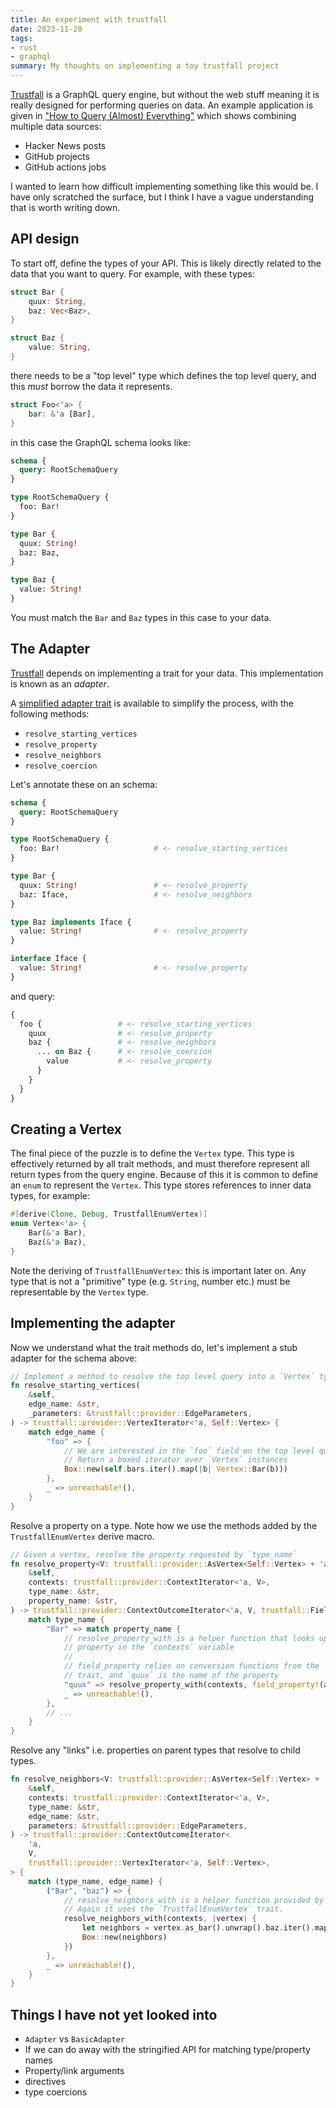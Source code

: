 ```yaml
---
title: An experiment with trustfall
date: 2023-11-20
tags:
- rust
- graphql
summary: My thoughts on implementing a toy trustfall project
---
```


[Trustfall][trustfall] is a GraphQL query engine, but without the web stuff meaning it is really designed for performing queries on data.
An example application is given in ["How to Query (Almost) Everything"](https://github.com/obi1kenobi/trustfall?tab=readme-ov-file#10min-tech-talk--demo) which shows combining multiple data sources:

* Hacker News posts
* GitHub projects
* GitHub actions jobs

I wanted to learn how difficult implementing something like this would be.
I have only scratched the surface, but I think I have a vague understanding that is worth writing down.

## API design

To start off, define the types of your API.
This is likely directly related to the data that you want to query.
For example, with these types:

```rust
struct Bar {
    quux: String,
    baz: Vec<Baz>,
}

struct Baz {
    value: String,
}
```

there needs to be a "top level" type which defines the top level query, and this _must_ borrow the data it represents.

```rust
struct Foo<'a> {
    bar: &'a [Bar],
}
```

in this case the GraphQL schema looks like:

```graphql
schema {
  query: RootSchemaQuery
}

type RootSchemaQuery {
  foo: Bar!
}

type Bar {
  quux: String!
  baz: Baz,
}

type Baz {
  value: String!
}
```

You must match the `Bar` and `Baz` types in this case to your data.

## The Adapter

[Trustfall][trustfall] depends on implementing a trait for your data.
This implementation is known as an _adapter_.

A [simplified adapter trait](https://docs.rs/trustfall/latest/trustfall/provider/trait.BasicAdapter.html) is available to simplify the process, with the following methods:

* `resolve_starting_vertices`
* `resolve_property`
* `resolve_neighbors`
* `resolve_coercion`

Let's annotate these on an schema:

```graphql
schema {
  query: RootSchemaQuery
}

type RootSchemaQuery {
  foo: Bar!                     # <- resolve_starting_vertices
}

type Bar {
  quux: String!                 # <- resolve_property
  baz: Iface,                   # <- resolve_neighbors
}

type Baz implements Iface {
  value: String!                # <- resolve_property
}

interface Iface {
  value: String!                # <- resolve_property
}
```

and query:

```graphql
{
  foo {                 # <- resolve_starting_vertices
    quux                # <- resolve_property
    baz {               # <- resolve_neighbors
      ... on Baz {      # <- resolve_coercion
        value           # <- resolve_property
      }
    }
  }
}
```

## Creating a Vertex

The final piece of the puzzle is to define the `Vertex` type.
This type is effectively returned by all trait methods, and must therefore represent all return types from the query engine.
Because of this it is common to define an `enum` to represent the `Vertex`.
This type stores references to inner data types, for example:

```rust
#[derive(Clone, Debug, TrustfallEnumVertex)]
enum Vertex<'a> {
    Bar(&'a Bar),
    Baz(&'a Baz),
}
```

Note the deriving of `TrustfallEnumVertex`: this is important later on.
Any type that is not a "primitive" type (e.g. `String`, number etc.) must be representable by the `Vertex` type.

## Implementing the adapter

Now we understand what the trait methods do, let's implement a stub adapter for the schema above:

```rust
// Implement a method to resolve the top level query into a `Vertex` type. This
fn resolve_starting_vertices(
    &self,
    edge_name: &str,
    _parameters: &trustfall::provider::EdgeParameters,
) -> trustfall::provider::VertexIterator<'a, Self::Vertex> {
    match edge_name {
        "foo" => {
            // We are interested in the `foo` field on the top level query.
            // Return a boxed iterator over `Vertex` instances
            Box::new(self.bars.iter().map(|b| Vertex::Bar(b)))
        },
        _ => unreachable!(),
    }
}
```

Resolve a property on a type.
Note how we use the methods added by the `TrustfallEnumVertex` derive macro.

```rust
// Given a vertex, resolve the property requested by `type_name`
fn resolve_property<V: trustfall::provider::AsVertex<Self::Vertex> + 'a>(
    &self,
    contexts: trustfall::provider::ContextIterator<'a, V>,
    type_name: &str,
    property_name: &str,
) -> trustfall::provider::ContextOutcomeIterator<'a, V, trustfall::FieldValue> {
    match type_name {
        "Bar" => match property_name {
            // resolve_property_with is a helper function that looks up the
            // property in the `contexts` variable
            //
            // field_property relies on conversion functions from the `TrustfallEnumVertex`
            // trait, and `quux` is the name of the property
            "quux" => resolve_property_with(contexts, field_property!(as_bar, quux)),
            _ => unreachable!(),
        },
        // ...
    }
}
```

Resolve any "links" i.e. properties on parent types that resolve to child types.

```rust
fn resolve_neighbors<V: trustfall::provider::AsVertex<Self::Vertex> + 'a>(
    &self,
    contexts: trustfall::provider::ContextIterator<'a, V>,
    type_name: &str,
    edge_name: &str,
    parameters: &trustfall::provider::EdgeParameters,
) -> trustfall::provider::ContextOutcomeIterator<
    'a,
    V,
    trustfall::provider::VertexIterator<'a, Self::Vertex>,
> {
    match (type_name, edge_name) {
        ("Bar", "baz") => {
            // resolve_neighbors_with is a helper function provided by trustfall.
            // Again it uses the `TrustfallEnumVertex` trait.
            resolve_neighbors_with(contexts, |vertex| {
                let neighbors = vertex.as_bar().unwrap().baz.iter().map(Vertex::Baz);
                Box::new(neighbors)
            })
        },
        _ => unreachable!(),
    }
}
```

## Things I have not yet looked into

* `Adapter` vs `BasicAdapter`
* If we can do away with the stringified API for matching type/property names
* Property/link arguments
* directives
* type coercions


[trustfall]: https://github.com/obi1kenobi/trustfall

